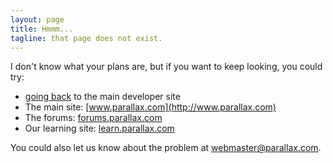 ```yaml
---
layout: page
title: Hmmm...
tagline: that page does not exist.
---
```


I don't know what your plans are, but if you want to keep looking, you could try:

* [going back]( / ) to the main developer site
* The main site: [www.parallax.com](http://www.parallax.com)
* The forums: [forums.parallax.com](http://forums.parallax.com/)
* Our learning site: [learn.parallax.com](http://learn.parallax.com/)

You could also let us know about the problem at <a href="mailto:webmaster@parallax.com">webmaster@parallax.com</a>.
